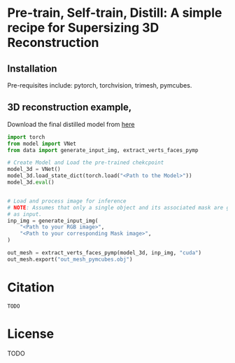 # Pre-train, Self-train, Distill: A simple recipe for Supersizing 3D Reconstruction

## Installation
Pre-requisites include: pytorch, torchvision, trimesh, pymcubes.

## 3D reconstruction example, 

Download the final distilled model from [here](https://dl.fbaipublicfiles.com/ss3d/distilled_model.torch)

```python
import torch
from model import VNet
from data import generate_input_img, extract_verts_faces_pymp

# Create Model and Load the pre-trained chekcpoint
model_3d = VNet()
model_3d.load_state_dict(torch.load("<Path to the Model>"))
model_3d.eval()


# Load and process image for inference
# NOTE: Assumes that only a single object and its associated mask are given
# as input. 
inp_img = generate_input_img(
    "<Path to your RGB image>",
    "<Path to your corresponding Mask image>",
)

out_mesh = extract_verts_faces_pymp(model_3d, inp_img, "cuda")
out_mesh.export("out_mesh_pymcubes.obj")
```

# Citation
```
TODO
```

# License
TODO